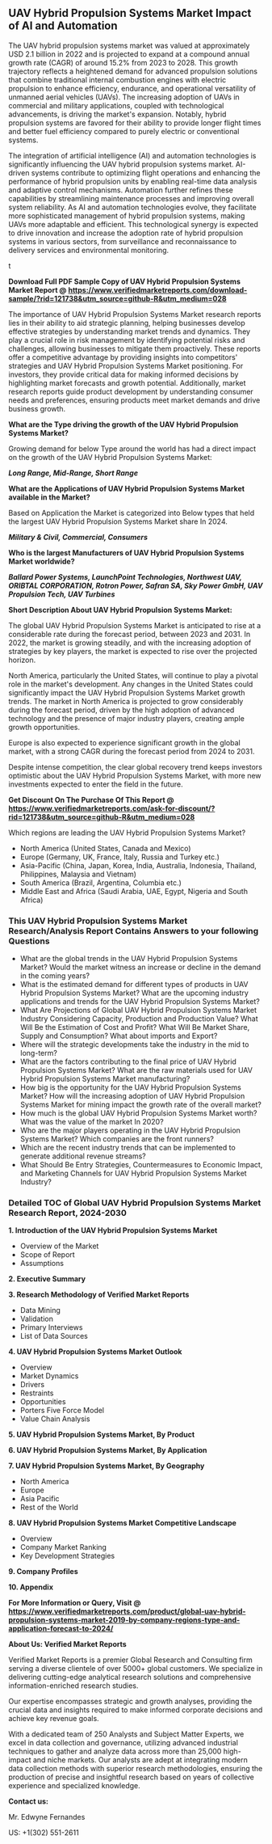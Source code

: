 <h2>UAV Hybrid Propulsion Systems Market Impact of AI and Automation</h2><p>The UAV hybrid propulsion systems market was valued at approximately USD 2.1 billion in 2022 and is projected to expand at a compound annual growth rate (CAGR) of around 15.2% from 2023 to 2028. This growth trajectory reflects a heightened demand for advanced propulsion solutions that combine traditional internal combustion engines with electric propulsion to enhance efficiency, endurance, and operational versatility of unmanned aerial vehicles (UAVs). The increasing adoption of UAVs in commercial and military applications, coupled with technological advancements, is driving the market's expansion. Notably, hybrid propulsion systems are favored for their ability to provide longer flight times and better fuel efficiency compared to purely electric or conventional systems.</p><p>The integration of artificial intelligence (AI) and automation technologies is significantly influencing the UAV hybrid propulsion systems market. AI-driven systems contribute to optimizing flight operations and enhancing the performance of hybrid propulsion units by enabling real-time data analysis and adaptive control mechanisms. Automation further refines these capabilities by streamlining maintenance processes and improving overall system reliability. As AI and automation technologies evolve, they facilitate more sophisticated management of hybrid propulsion systems, making UAVs more adaptable and efficient. This technological synergy is expected to drive innovation and increase the adoption rate of hybrid propulsion systems in various sectors, from surveillance and reconnaissance to delivery services and environmental monitoring.</p>t</p><p id="" class=""><strong>Download Full PDF Sample Copy of UAV Hybrid Propulsion Systems Market Report @ <a href="https://www.verifiedmarketreports.com/download-sample/?rid=121738&utm_source=github-R&utm_medium=028" target="_blank">https://www.verifiedmarketreports.com/download-sample/?rid=121738&utm_source=github-R&utm_medium=028</a></strong></p><p>The importance of&nbsp;UAV Hybrid Propulsion Systems Market research reports lies in their ability to aid strategic planning, helping businesses develop effective strategies by understanding market trends and dynamics. They play a crucial role in risk management by identifying potential risks and challenges, allowing businesses to mitigate them proactively. These reports offer a competitive advantage by providing insights into competitors' strategies and UAV Hybrid Propulsion Systems Market positioning. For investors, they provide critical data for making informed decisions by highlighting market forecasts and growth potential. Additionally, market research reports guide product development by understanding consumer needs and preferences, ensuring products meet market demands and drive business growth.</p><p><strong>What are the&nbsp;Type driving the growth of the UAV Hybrid Propulsion Systems Market?</strong></p><p id="" class="">Growing demand for below Type around the world has had a direct impact on the growth of the UAV Hybrid Propulsion Systems Market:</p><em><strong>Long Range, Mid-Range, Short Range</strong></em></p><strong>What are the&nbsp;Applications&nbsp;of UAV Hybrid Propulsion Systems Market available in the Market?</strong></p><p id="" class="">Based on Application the Market is categorized into Below types that held the largest UAV Hybrid Propulsion Systems Market share In 2024.</p><em><strong>Military & Civil, Commercial, Consumers</strong></em></p><strong>Who is the largest Manufacturers of UAV Hybrid Propulsion Systems Market worldwide?</strong></p><p><em><strong>Ballard Power Systems, LaunchPoint Technologies, Northwest UAV, ORIBTAL CORPORATION, Rotron Power, Safran SA, Sky Power GmbH, UAV Propulsion Tech, UAV Turbines</strong></em></p><p id="" class=""><strong>Short Description About UAV Hybrid Propulsion Systems Market:</strong></p><p>The global UAV Hybrid Propulsion Systems Market is anticipated to rise at a considerable rate during the forecast period, between 2023 and 2031. In 2022, the market is growing steadily, and with the increasing adoption of strategies by key players, the market is expected to rise over the projected horizon.</p><p>North America, particularly the United States, will continue to play a pivotal role in the market's development. Any changes in the United States could significantly impact the UAV Hybrid Propulsion Systems Market growth trends. The market in North America is projected to grow considerably during the forecast period, driven by the high adoption of advanced technology and the presence of major industry players, creating ample growth opportunities.</p><p>Europe is also expected to experience significant growth in the global market, with a strong CAGR during the forecast period from 2024 to 2031.</p><p>Despite intense competition, the clear global recovery trend keeps investors optimistic about the UAV Hybrid Propulsion Systems Market, with more new investments expected to enter the field in the future.</p><p id="" class=""><strong>Get Discount On The Purchase Of This Report @ <a href="https://www.verifiedmarketreports.com/ask-for-discount/?rid=121738&utm_source=github-R&utm_medium=028" target="_blank">https://www.verifiedmarketreports.com/ask-for-discount/?rid=121738&utm_source=github-R&utm_medium=028</a></strong></p>Which regions are leading the UAV Hybrid Propulsion Systems Market?</p><ul><li>North America (United States, Canada and Mexico)</li><li>Europe (Germany, UK, France, Italy, Russia and Turkey etc.)</li><li>Asia-Pacific (China, Japan, Korea, India, Australia, Indonesia, Thailand, Philippines, Malaysia and Vietnam)</li><li>South America (Brazil, Argentina, Columbia etc.)</li><li>Middle East and Africa (Saudi Arabia, UAE, Egypt, Nigeria and South Africa)</li></ul><h3 id="" class="">This UAV Hybrid Propulsion Systems Market Research/Analysis Report Contains Answers to your following Questions</h3><ul><li>What are the global trends in the UAV Hybrid Propulsion Systems Market? Would the market witness an increase or decline in the demand in the coming years?</li><li>What is the estimated demand for different types of products in UAV Hybrid Propulsion Systems Market? What are the upcoming industry applications and trends for the UAV Hybrid Propulsion Systems Market?</li><li>What Are Projections of Global UAV Hybrid Propulsion Systems Market Industry Considering Capacity, Production and Production Value? What Will Be the Estimation of Cost and Profit? What Will Be Market Share, Supply and Consumption? What about imports and Export?</li><li>Where will the strategic developments take the industry in the mid to long-term?</li><li>What are the factors contributing to the final price of UAV Hybrid Propulsion Systems Market? What are the raw materials used for UAV Hybrid Propulsion Systems Market manufacturing?</li><li>How big is the opportunity for the UAV Hybrid Propulsion Systems Market? How will the increasing adoption of UAV Hybrid Propulsion Systems Market for mining impact the growth rate of the overall market?</li><li>How much is the global UAV Hybrid Propulsion Systems Market worth? What was the value of the market In 2020?</li><li>Who are the major players operating in the UAV Hybrid Propulsion Systems Market? Which companies are the front runners?</li><li>Which are the recent industry trends that can be implemented to generate additional revenue streams?</li><li>What Should Be Entry Strategies, Countermeasures to Economic Impact, and Marketing Channels for UAV Hybrid Propulsion Systems Market Industry?</li></ul><h3 id="" class="">Detailed TOC of Global UAV Hybrid Propulsion Systems Market Research Report, 2024-2030</h3><p id="" class=""><strong>1. Introduction of the UAV Hybrid Propulsion Systems Market</strong></p><ul><li>Overview of the Market</li><li>Scope of Report</li><li>Assumptions</li></ul><p id="" class=""><strong>2. Executive Summary</strong></p><p id="" class=""><strong>3. Research Methodology of Verified Market Reports</strong></p><ul><li>Data Mining</li><li>Validation</li><li>Primary Interviews</li><li>List of Data Sources</li></ul><p id="" class=""><strong>4. UAV Hybrid Propulsion Systems Market Outlook</strong></p><ul><li>Overview</li><li>Market Dynamics</li><li>Drivers</li><li>Restraints</li><li>Opportunities</li><li>Porters Five Force Model</li><li>Value Chain Analysis</li></ul><p id="" class=""><strong>5. UAV Hybrid Propulsion Systems Market, By Product</strong></p><p id="" class=""><strong>6. UAV Hybrid Propulsion Systems Market, By Application</strong></p><p id="" class=""><strong>7. UAV Hybrid Propulsion Systems Market, By Geography</strong></p><ul><li>North America</li><li>Europe</li><li>Asia Pacific</li><li>Rest of the World</li></ul><p id="" class=""><strong>8. UAV Hybrid Propulsion Systems Market Competitive Landscape</strong></p><ul><li>Overview</li><li>Company Market Ranking</li><li>Key Development Strategies</li></ul><p id="" class=""><strong>9. Company Profiles</strong></p><p id="" class=""><strong>10. Appendix</strong></p><p id="" class=""><strong>For More Information or Query, Visit @ <a href="https://www.verifiedmarketreports.com/product/global-uav-hybrid-propulsion-systems-market-2019-by-company-regions-type-and-application-forecast-to-2024/" target="_blank">https://www.verifiedmarketreports.com/product/global-uav-hybrid-propulsion-systems-market-2019-by-company-regions-type-and-application-forecast-to-2024/</a></strong></p><p id="" class=""><strong>About Us: Verified Market Reports</strong></p><p id="" class="">Verified Market Reports is a premier Global Research and Consulting firm serving a diverse clientele of over 5000+ global customers. We specialize in delivering cutting-edge analytical research solutions and comprehensive information-enriched research studies.</p><p id="" class="">Our expertise encompasses strategic and growth analyses, providing the crucial data and insights required to make informed corporate decisions and achieve key revenue goals.</p><p id="" class="">With a dedicated team of 250 Analysts and Subject Matter Experts, we excel in data collection and governance, utilizing advanced industrial techniques to gather and analyze data across more than 25,000 high-impact and niche markets. Our analysts are adept at integrating modern data collection methods with superior research methodologies, ensuring the production of precise and insightful research based on years of collective experience and specialized knowledge.</p><p id="" class=""><strong>Contact us:</strong></p><p id="" class="">Mr. Edwyne Fernandes</p><p id="" class="">US: +1(302) 551-2611</p>